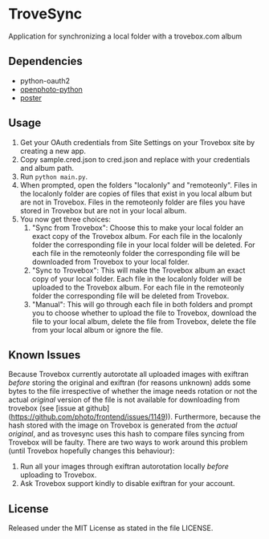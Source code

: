 TroveSync
=========

Application for synchronizing a local folder with a trovebox.com album

Dependencies
------------

* python-oauth2
* [openphoto-python](https://github.com/photo/openphoto-python)
* [poster](http://atlee.ca/software/poster/)

Usage
-----

1. Get your OAuth credentials from Site Settings 
on your Trovebox site 
by creating a new app.
2. Copy sample.cred.json to cred.json
and replace with your credentials
and album path.
3. Run `python main.py`.
4. When prompted,
open the folders "localonly" and "remoteonly".
Files in the localonly folder
are copies of files that exist in you local album
but are not in Trovebox.
Files in the remoteonly folder
are files you have stored in Trovebox
but are not in your local album.
5. You now get three choices:
   1. "Sync from Trovebox":
   Choose this to make your local folder
   an exact copy of the Trovebox album.
   For each file in the localonly folder
   the corresponding file in your local folder will be deleted.
   For each file in the remoteonly folder
   the corresponding file will be downloaded from Trovebox
   to your local folder.
   2. "Sync to Trovebox":
   This will make the Trovebox album
   an exact copy of your local folder.
   Each file in the localonly folder
   will be uploaded to the Trovebox album.
   For each file in the remoteonly folder
   the corresponding file will be deleted from Trovebox.
   3. "Manual":
   This will go through each file in both folders
   and prompt you to choose whether to
   upload the file to Trovebox,
   download the file to your local album,
   delete the file from Trovebox,
   delete the file from your local album
   or ignore the file.

Known Issues
------------
Because Trovebox currently autorotate all uploaded images
with exiftran
_before_ storing the original
and exiftran (for reasons unknown) adds some bytes to the file
irrespective of whether the image needs rotation or not
the actual _original_ version of the file is not available
for downloading from trovebox (see [issue at github]
(https://github.com/photo/frontend/issues/1149)).
Furthermore, because the hash stored with the image on Trovebox
is generated from the _actual original_,
and as trovesync uses this hash to compare files
syncing from Trovebox will be faulty.
There are two ways to work around this problem
(until Trovebox hopefully changes this behaviour):

1. Run all your images through exiftran autorotation locally
_before_ uploading to Trovebox.
2. Ask Trovebox support kindly to disable exiftran for your account.

License
-------
Released under the MIT License as stated in the file LICENSE.

